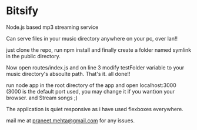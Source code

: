 # Bitsify

Node.js based mp3 streaming service

Can serve files in your music directory anywhere on your pc, over lan!!

just clone the repo, 
run npm install and finally
create a folder named symlink in the public directory.

Now open routes/index.js and on line 3 modify testFolder variable to your music directory's absoulte path. That's it.
all done!!

run node app in the root directory of the app and open localhost:3000  (3000 is the default port used, you may change it if you want)on your browser.
and Stream songs ;)

The application is quiet responsive as i have used flexboxes everywhere.

mail me at praneet.mehta@gmail.com for any issues.
